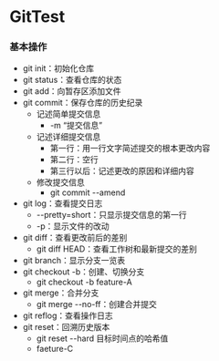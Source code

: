 # GitTest

### 基本操作

+ git init：初始化仓库
+ git status：查看仓库的状态
+ git add：向暂存区添加文件
+ git commit：保存仓库的历史纪录
  + 记述简单提交信息
    + -m “提交信息”
  + 记述详细提交信息
    + 第一行：用一行文字简述提交的根本更改内容
    + 第二行：空行
    + 第三行以后：记述更改的原因和详细内容
  + 修改提交信息
    + git commit --amend
+ git log：查看提交日志
  + --pretty=short：只显示提交信息的第一行
  + -p：显示文件的改动
+ git diff：查看更改前后的差别
  + git diff HEAD：查看工作树和最新提交的差别
+ git branch：显示分支一览表
+ git checkout -b：创建、切换分支
  + git checkout -b feature-A
+ git merge：合并分支
  + git merge --no-ff：创建合并提交
+ git reflog：查看操作日志
+ git reset：回溯历史版本
  + git reset --hard 目标时间点的哈希值
  - faeture-C
